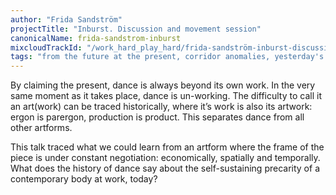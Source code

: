 ```yaml
---
author: "Frida Sandström"
projectTitle: "Inburst. Discussion and movement session"
canonicalName: frida-sandstrom-inburst
mixcloudTrackId: "/work_hard_play_hard/frida-sandström-inburst-discussion-and-movement-session/"
tags: "from the future at the present, corridor anomalies, yesterday's unalienated celebration, practices of ourselves, dispersed collectivity, social choreography, practice of small movements, joy acceleration, political dancefloor, speculative synthesis"
---
```

By claiming the present, dance is always beyond its own work. In the very same moment as it takes place, dance is un-working. The difficulty to call it an art(work) can be traced historically, where it’s work is also its artwork: ergon is parergon, production is product. This separates dance from all other artforms.

This talk traced what we could learn from an artform where the frame of the piece is under constant negotiation: economically, spatially and temporally. What does the history of dance say about the self-sustaining precarity of a contemporary body at work, today?
